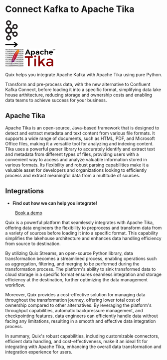# Connect Kafka to Apache Tika

<div class="connect-images cards blog-grid-card" markdown>
<div>
<img src="../images/kafka_logo.png" width="40px" />
</div>
<div>
<img src="../images/arrow.svg" width="40px" />
</div>
<div>
<img src="./images/apache-tika_1.jpg" />
</div>
</div>

Quix helps you integrate Apache Kafka with Apache Tika using pure Python.

Transform and pre-process data, with the new alternative to Confluent Kafka Connect, before loading it into a specific format, simplifying data lake house arthitecture, reducing storage and ownership costs and enabling data teams to achieve success for your business.

## Apache Tika

Apache Tika is an open-source, Java-based framework that is designed to detect and extract metadata and text content from various file formats. It supports a wide range of documents, such as HTML, PDF, and Microsoft Office files, making it a versatile tool for analyzing and indexing content. Tika uses a powerful parser library to accurately identify and extract text and metadata from different types of files, providing users with a convenient way to access and analyze valuable information stored in various formats. Its flexibility and robust parsing capabilities make it a valuable asset for developers and organizations looking to efficiently process and extract meaningful data from a multitude of sources.

## Integrations

<div class="grid cards" markdown>

- __Find out how we can help you integrate!__

    <a class="md-button md-button--primary" href="https://share.hsforms.com/1iW0TmZzKQMChk0lxd_tGiw4yjw2?__hstc=175542013.2303933fbd746c0ac86d9ccbe9bc9100.1728383268831.1729603416735.1729620918855.31&__hssc=175542013.1.1729620918855&__hsfp=2132701734" target="_blank" style="margin:.5rem;">Book a demo</a>

</div>


Quix is a powerful platform that seamlessly integrates with Apache Tika, offering data engineers the flexibility to preprocess and transform data from a variety of sources before loading it into a specific format. This capability simplifies the lakehouse architecture and enhances data handling efficiency from source to destination. 

By utilizing Quix Streams, an open-source Python library, data transformation becomes a streamlined process, enabling operations such as aggregation, filtering, and merging to be performed during the transformation process. The platform's ability to sink transformed data to cloud storage in a specific format ensures seamless integration and storage efficiency at the destination, further optimizing the data management workflow.

Moreover, Quix provides a cost-effective solution for managing data throughout the transformation journey, offering lower total cost of ownership compared to other alternatives. By leveraging the platform's throughput capabilities, automatic backpressure management, and checkpointing features, data engineers can efficiently handle data without facing any limitations, resulting in a smooth and effective data integration process.

In summary, Quix's robust capabilities, including customizable connectors, efficient data handling, and cost-effectiveness, make it an ideal fit for integrating with Apache Tika, enhancing the overall data transformation and integration experience for users.

